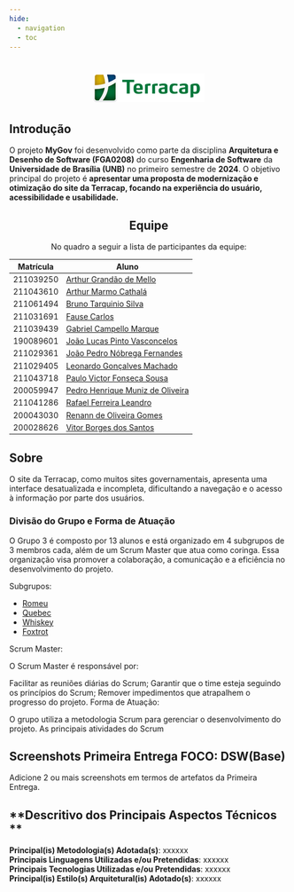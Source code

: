 ```yaml
---
hide:
  - navigation
  - toc
---
```


<Center>

# ![alt text](Assets/logo-terracap.png)

</center>


## <a>**Introdução**</a>

O projeto **MyGov** foi desenvolvido como parte da disciplina **Arquitetura e Desenho de Software (FGA0208)** do curso **Engenharia de Software** da **Universidade de Brasília (UNB)** no primeiro semestre de **2024**. O objetivo principal do projeto é **apresentar uma proposta de modernização e otimização do site da Terracap, focando na experiência do usuário, acessibilidade e usabilidade.**


<center>

## <a>**Equipe**</a>

No quadro a seguir a lista de participantes da equipe:

| **Matrícula** | **Aluno**                                                          |
| ------------- | ------------------------------------------------------------------ |
| 211039250     | [Arthur Grandão de Mello](https://github.com/arthurgrandao)        |
| 211043610     | [Arthur Marmo Cathalá](https://github.com/artmarmocathala)         |
| 211061494     | [Bruno Tarquinio Silva](https://github.com/brunotarquinio)         |
| 211031691     | [Fause Carlos](https://github.com/FauseSkyWalker)                  |
| 211039439     | [Gabriel Campello Marque](https://github.com/G16C)                 |
| 190089601     | [João Lucas Pinto Vasconcelos](https://github.com/VasconcelosJoao) |
| 211029361     | [João Pedro Nóbrega Fernandes](https://github.com/bot-do-jao)      |
| 211029405     | [Leonardo Gonçalves Machado](https://github.com/leonardogonmac)    |
| 211043718     | [Paulo Victor Fonseca Sousa](https://github.com/PauloVictorFS)     |
| 200059947     | [Pedro Henrique Muniz de Oliveira](https://github.com/Muniz2811)   |
| 211041286     | [Rafael Ferreira Leandro](https://github.com/RafaelCLG0)           |
| 200043030     | [Renann de Oliveira Gomes](https://github.com/NyndoND)             |
| 200028626     | [Vitor Borges dos Santos](https://github.com/VitorB2002)           |

</center>

## <a>**Sobre**</a>

O site da Terracap, como muitos sites governamentais, apresenta uma interface desatualizada e incompleta, dificultando a navegação e o acesso à informação por parte dos usuários.

### Divisão do Grupo e Forma de Atuação

O Grupo 3 é composto por 13 alunos e está organizado em 4 subgrupos de 3 membros cada, além de um Scrum Master que atua como coringa. Essa organização visa promover a colaboração, a comunicação e a eficiência no desenvolvimento do projeto.

Subgrupos:

- [Romeu](Subgrupos/Romeu.md)
- [Quebec](Subgrupos/Quebec.md)
- [Whiskey](Subgrupos/Whiskey.md)
- [Foxtrot](Subgrupos/Foxtrot.md)


Scrum Master:

O Scrum Master é responsável por:

Facilitar as reuniões diárias do Scrum;
Garantir que o time esteja seguindo os princípios do Scrum;
Remover impedimentos que atrapalhem o progresso do projeto.
Forma de Atuação:

O grupo utiliza a metodologia Scrum para gerenciar o desenvolvimento do projeto. As principais atividades do Scrum


## <a>**Screenshots Primeira Entrega FOCO: DSW(Base)**</a>
Adicione 2 ou mais screenshots em termos de artefatos da Primeira Entrega.

## <a>**Descritivo dos Principais Aspectos Técnicos **</a>
**Principal(is) Metodologia(s) Adotada(s)**: xxxxxx<br>
**Principais Linguagens Utilizadas e/ou Pretendidas**: xxxxxx<br>
**Principais Tecnologias Utilizadas e/ou Pretendidas**: xxxxxx<br>
**Principal(is) Estilo(s) Arquitetural(is) Adotado(s)**: xxxxxx<br>

